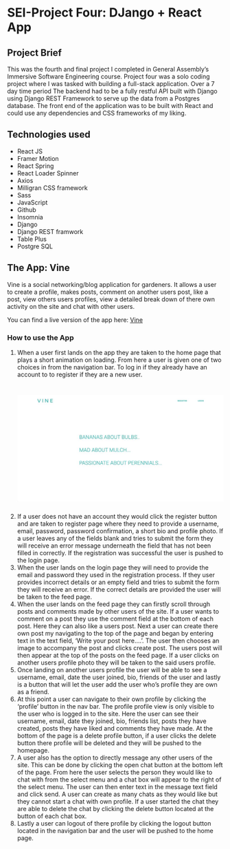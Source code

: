 <h1>SEI-Project Four: DJango + React App</h1>

<h2>Project Brief</h2>

<p>This was the fourth and final project I completed in General Assembly’s Immersive Software Engineering course. Project four was a solo coding project where I was tasked with building a full-stack application. Over a 7 day time period The backend had to be a fully restful API built with Django using Django REST Framework to serve up the data from a Postgres database. The front end of the application was to be built with React and could use any dependencies and CSS frameworks of my liking.</p>

<h2>Technologies used</h2>
<ul>
<li>React JS</li>
<li>Framer Motion</li>
<li>React Spring</li>
<li>React Loader Spinner</li>
<li>Axios</li>
<li>Milligran CSS framework</li>
<li>Sass</li>
<li>JavaScript</li>
<li>Github</li>
<li>Insomnia</li>
<li>Django</li>
<li>Django REST framwork</li>
<li>Table Plus</li>
<li>Postgre SQL</li>
</ul>

<h2>The App: Vine</h2>
<p>Vine is a social networking/blog application for gardeners. It allows a user to create a profile, makes posts, comment on another users post, like a post, view others users profiles, view a detailed break down of there own activity on the site and chat with other users.</p>

You can find a live version of the app here: [Vine](https://vine-social-network.herokuapp.com/)

<h3>How to use the App</h3>

<ol>
<li>When a user first lands on the app they are taken to the home page that plays a short animation on loading. From here a user is given one of two choices in from the navigation bar. To log in if they already have an account to to register if they are a new user.</li>

# ![](readme_images/home-page.jpg)  

<li>If a user does not have an account they would click the register button and are taken to register page where they need to provide a username, email, password, password confirmation, a short bio and profile photo. If a user leaves any of the fields blank and tries to submit the form they will receive an error message underneath the field that has not been filled in correctly. If the registration was successful the user is pushed to the login page.</li>

<li>When the user lands on the login page they will need to provide the email and password they used in the registration process. If they user provides incorrect details or an empty field and tries to submit the form they will receive an error. If the correct details are provided the user will be taken to the feed page. </li>

<li>When the user lands on the feed page they can firstly scroll through posts and comments made by other users of the site. If a user wants to comment on a post they use the comment field at the bottom of each post. Here they can also like a users post. Next a user can create there own post my navigating to the top of the page and began by entering text in the text field, ‘Write your post here….’.  The user then chooses an image to accompany the post and clicks create post. The users post will then appear at the top of the posts on the feed page. If a user clicks on  another users profile photo they will be taken to the said users profile.</li>

<li>Once landing on another users profile the user will be able to see a username, email, date the user joined, bio, friends of the user and lastly is a button that will let the user add the user who’s profile they are own as a friend.</li>

<li>At this point a user can navigate to their own profile by clicking the ‘profile’ button in the nav bar. The profile profile view is only visible to the user who is logged in to the site. Here the user can see their username, email, date they joined, bio, friends list, posts they have created, posts they have liked and comments they have made. At the bottom of the page is a delete profile button, if a user clicks the delete button there profile will be deleted and they will be pushed to the homepage.</li>

<li>A user also has the option to directly message any other users of the site. This can be done by clicking the open chat button at the bottom left of the page. From here the user selects the person they would like to chat with from the select menu and a chat box will appear to the right of the select menu. The user can then enter text in the message text field and click send. A user can create as many chats as they would like but they cannot start a chat with own profile. If a user started the chat they are able to delete the chat by clicking the delete button located at the button of each chat box.</li>

<li>Lastly a user can logout of there profile by clicking the logout button located in the navigation bar and the user will be pushed to the home page.</li>